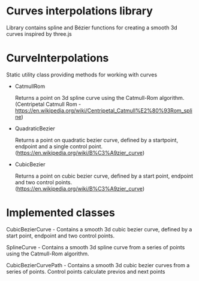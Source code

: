 # Curves interpolations library 

Library contains spline and Bézier functions for creating a smooth 3d 
curves inspired by three.js

# CurveInterpolations 

Static utility class providing methods for working with curves

- CatmullRom

  Returns a point on 3d spline curve using the Catmull-Rom algorithm. (Centripetal Catmull Rom - https://en.wikipedia.org/wiki/Centripetal_Catmull%E2%80%93Rom_spline)
  
- QuadraticBezier 

  Returns a point on quadratic bezier curve, defined by a startpoint, endpoint and a single control point. (https://en.wikipedia.org/wiki/B%C3%A9zier_curve)
  
- CubicBezier
  
  Returns a point on cubic bezier curve, defined by a start point, endpoint and two control points. (https://en.wikipedia.org/wiki/B%C3%A9zier_curve)
  
# Implemented classes
CubicBezierCurve - Contains a smooth 3d cubic bezier curve, defined by a start point, endpoint and two 
control points.

SplineCurve - Contains a smooth 3d spline curve from a series of points using the Catmull-Rom 
algorithm.

CubicBezierCurvePath - Contains a smooth 3d cubic bezier curves from a series of points. Control points calculate previos and next points
